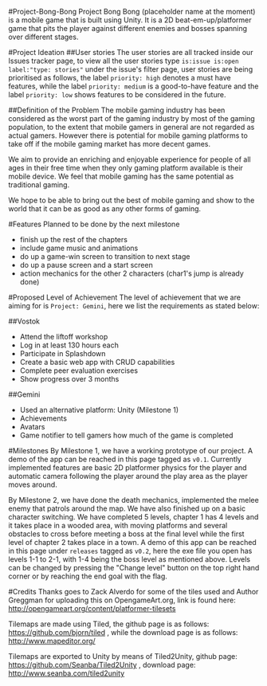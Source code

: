 #Project-Bong-Bong
Project Bong Bong (placeholder name at the moment) is a mobile game that is built using Unity. It is a 2D beat-em-up/platformer game that pits the player against different enemies and bosses spanning over different stages. 

#Project Ideation
##User stories
The user stories are all tracked inside our Issues tracker page, to view all the user stories type `is:issue is:open label:"type: stories"` under the issue's filter page, user stories are being prioritised as follows, the label `priority: high` denotes a must have features, while the label `priority: medium` is a good-to-have feature and the label `priority: low` shows features to be considered in the future.

##Definition of the Problem
The mobile gaming industry has been considered as the worst part of the gaming industry by most of the gaming population, to the extent that mobile gamers in general are not regarded as actual gamers. However there is potential for mobile gaming platforms to take off if the mobile gaming market has more decent games. 

We aim to provide an enriching and enjoyable experience for people of all ages in their free time when they only gaming platform available is their mobile device. We feel that mobile gaming has the same potential as traditional gaming.

We hope to be able to bring out the best of mobile gaming and show to the world that it can be as good as any other forms of gaming.

#Features Planned to be done by the next milestone
* finish up the rest of the chapters
* include game music and animations
* do up a game-win screen to transition to next stage
* do up a pause screen and a start screen
* action mechanics for the other 2 characters (char1's jump is already done)

#Proposed Level of Achievement
The level of achievement that we are aiming for is `Project: Gemini`, here we list the requirements as stated below:

##Vostok
* Attend the liftoff workshop
* Log in at least 130 hours each
* Participate in Splashdown
* Create a basic web app with CRUD capabilities
* Complete peer evaluation exercises
* Show progress over 3 months

##Gemini
* Used an alternative platform: Unity (Milestone 1)
* Achievements
* Avatars
* Game notifier to tell gamers how much of the game is completed

#Milestones
By Milestone 1, we have a working prototype of our project. A demo of the app can be reached in this page tagged as `v0.1`. Currently implemented features are basic 2D platformer physics for the player and automatic camera following the player around the play area as the player moves around.

By Milestone 2, we have done the death mechanics, implemented the melee enemy that patrols around the map. We have also finished up on a basic character switching. We have completed 5 levels, chapter 1 has 4 levels and it takes place in a wooded area, with moving platforms and several obstacles to cross before meeting a boss at the final level while the first level of chapter 2 takes place in a town. A demo of this app can be reached in this page under `releases` tagged as `v0.2`, here the exe file you open has levels 1-1 to 2-1, with 1-4 being the boss level as mentioned above. Levels can be changed by pressing the "Change level" button on the top right hand corner or by reaching the end goal with the flag.


#Credits
Thanks goes to Zack Alverdo for some of the tiles used and Author Greggman for uploading this on OpengameArt.org, link is found here: http://opengameart.org/content/platformer-tilesets

Tilemaps are made using Tiled, the github page is as follows: https://github.com/bjorn/tiled , while the download page is as follows: http://www.mapeditor.org/

Tilemaps are exported to Unity by means of Tiled2Unity, github page: https://github.com/Seanba/Tiled2Unity , download page: http://www.seanba.com/tiled2unity
